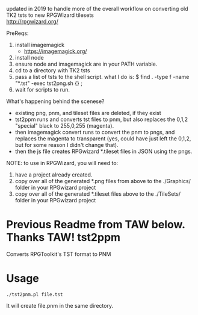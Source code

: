 updated in 2019 to handle more of the overall workflow on converting old TK2 tsts to new RPGWizard tilesets  
http://rpgwizard.org/

PreReqs:

1. install imagemagick  
   *  https://imagemagick.org/    
2. install node  
3. ensure node and imagemagick are in your PATH variable.  
4. cd to a directory with TK2 tsts  
5. pass a list of tsts to the shell script. what I do is:  $ find . -type f -name "*.tst" -exec tst2png.sh {} \;  
6. wait for scripts to run.  

What's happening behind the scenese?
*  existing png, pnm, and tileset files are deleted, if they exist
*  tst2ppm runs and converts tst files to pnm, but also replaces the 0,1,2 "special" black to 255,0,255 (magenta).
*  then imagemagick convert runs to convert the pnm to pngs, and replaces the magenta to transparent (yes, could have just left the 0,1,2, but for some reason I didn't change that).
*  then the js file creates RPGwizard *.tileset files in JSON using the pngs.

NOTE:  to use in RPGWizard, you will need to:

1.  have a project already created.
2.  copy over all of the generated *.png files from above to the ./Graphics/ folder in your RPGwizard project
3.  copy over all of the generated *.tileset files above to the ./TileSets/ folder in your RPGwizard project


Previous Readme from TAW below. Thanks TAW!
tst2ppm
=======

Converts RPGToolkit's TST format to PNM

Usage
=====

    ./tst2pnm.pl file.tst

It will create file.pnm in the same directory.
